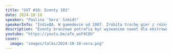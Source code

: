 ```yaml
---
title: "GVT #10: Eventy 101"
date: 2024-10-18
speaker: "Paulina 'Vera' Szmidt"
speakerInfo: "IndieQA. W gamedevie od 2007. Zrobiła trochę gier z różnymi studiami (m.in. Die for Valhalla, 60 seconds!, Project Warlock, Inkulinati). Aktualnie związana z Moon Studios (Ori and the Will of the Wisps, No Rest For The Wicked)."
description: "Eventy branżowe potrafią być wyzwaniem nawet dla ekstrawertyków, jednocześnie lista potencjalnych korzyści z uczestnictwa potrafi skusić wiele osób planujących związek z gamedevem na dłużej. Spróbuję przybliżyć specyfikę różnych rodzajów imprez i podpowiedzieć jak wybrać event dla siebie. Poza tym garść praktycznych porad: w co się ubrać, gdzie mieszkać, z kim gadać i czym jest GDC flu."
youtube: "https://youtu.be/aTe_woF4CQU"
cover:
  image: "images/talks/2024-10-18-vera.png"
---
```

